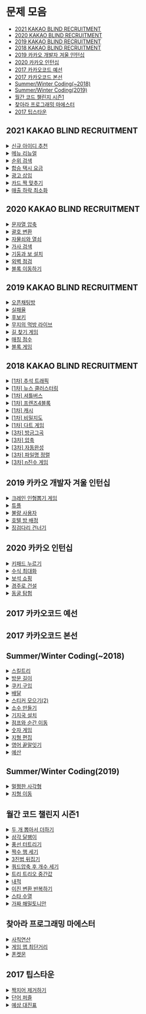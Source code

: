 # 문제 모음
* [2021 KAKAO BLIND RECRUITMENT]()
* [2020 KAKAO BLIND RECRUITMENT]()
* [2019 KAKAO BLIND RECRUITMENT]()
* [2018 KAKAO BLIND RECRUITMENT]()
* [2019 카카오 개발자 겨울 인턴십]()
* [2020 카카오 인턴십]()
* [2017 카카오코드 예선]()
* [2017 카카오코드 본선]()
* [Summer/Winter Coding(~2018)]()
* [Summer/Winter Coding(2019)]()
* [월간 코드 챌린지 시즌1]()
* [찾아라 프로그래밍 마에스터]()
* [2017 팁스타운]()



## 2021 KAKAO BLIND RECRUITMENT

<details>
    <summary><a href="https://programmers.co.kr/learn/courses/30/lessons/72410">신규 아이디 추천</a></summary>
        
```javascript
```
</details>

<details>
    <summary><a href="https://programmers.co.kr/learn/courses/30/lessons/72411">메뉴 리뉴얼</a></summary>
        
```javascript
```
</details>

<details>
    <summary><a href="https://programmers.co.kr/learn/courses/30/lessons/72412">순위 검색</a></summary>
        
```javascript
```
</details>

<details>
    <summary><a href="https://programmers.co.kr/learn/courses/30/lessons/72413">합승 택시 요금</a></summary>
        
```javascript
```
</details>

<details>
    <summary><a href="https://programmers.co.kr/learn/courses/30/lessons/72414">광고 삽입</a></summary>
        
```javascript
```
</details>

<details>
    <summary><a href="https://programmers.co.kr/learn/courses/30/lessons/72415">카드 짝 맞추기</a></summary>
        
```javascript
```
</details>

<details>
    <summary><a href="https://programmers.co.kr/learn/courses/30/lessons/72416">매출 하락 최소화</a></summary>
        
```javascript
```
</details>


## 2020 KAKAO BLIND RECRUITMENT

<details>
    <summary><a href="https://programmers.co.kr/learn/courses/30/lessons/60057">문자열 압축</a></summary>
        
```javascript
```
</details>

<details>
    <summary><a href="https://programmers.co.kr/learn/courses/30/lessons/60058">괄호 변환</a></summary>
        
```javascript
```
</details>

<details>
    <summary><a href="https://programmers.co.kr/learn/courses/30/lessons/60059">자물쇠와 열쇠</a></summary>
        
```javascript
```
</details>

<details>
    <summary><a href="https://programmers.co.kr/learn/courses/30/lessons/60060">가사 검색</a></summary>
        
```javascript
```
</details>

<details>
    <summary><a href="https://programmers.co.kr/learn/courses/30/lessons/60061">기둥과 보 설치</a></summary>
        
```javascript
```
</details>

<details>
    <summary><a href="https://programmers.co.kr/learn/courses/30/lessons/60062">외벽 점검</a></summary>
        
```javascript
```
</details>

<details>
    <summary><a href="https://programmers.co.kr/learn/courses/30/lessons/60063">블록 이동하기</a></summary>
        
```javascript
```
</details>


## 2019 KAKAO BLIND RECRUITMENT

<details>
    <summary><a href="https://programmers.co.kr/learn/courses/30/lessons/42888">오픈채팅방 </a></summary>
        
```javascript
```
</details>

<details>
    <summary><a href="https://programmers.co.kr/learn/courses/30/lessons/42889">실패율</a></summary>
        
```javascript
```
</details>

<details>
    <summary><a href="https://programmers.co.kr/learn/courses/30/lessons/42890">후보키</a></summary>
        
```javascript
```
</details>

<details>
    <summary><a href="https://programmers.co.kr/learn/courses/30/lessons/42891">무지의 먹방 라이브</a></summary>
        
```javascript
```
</details>

<details>
    <summary><a href="https://programmers.co.kr/learn/courses/30/lessons/42892">길 찾기 게임</a></summary>
        
```javascript
```
</details>

<details>
    <summary><a href="https://programmers.co.kr/learn/courses/30/lessons/42893">매칭 점수</a></summary>
        
```javascript
```
</details>

<details>
    <summary><a href="https://programmers.co.kr/learn/courses/30/lessons/42894">블록 게임</a></summary>
        
```javascript
```
</details>


## 2018 KAKAO BLIND RECRUITMENT

<details>
    <summary><a href="https://programmers.co.kr/learn/courses/30/lessons/17676">[1차] 추석 트래픽</a></summary>
        
```javascript
```
</details>

<details>
    <summary><a href="https://programmers.co.kr/learn/courses/30/lessons/17677">[1차] 뉴스 클러스터링</a></summary>
        
```javascript
```
</details>

<details>
    <summary><a href="https://programmers.co.kr/learn/courses/30/lessons/17678">[1차] 셔틀버스</a></summary>
        
```javascript
```
</details>

<details>
    <summary><a href="https://programmers.co.kr/learn/courses/30/lessons/17679">[1차] 프렌즈4블록</a></summary>
        
```javascript
```
</details>

<details>
    <summary><a href="https://programmers.co.kr/learn/courses/30/lessons/17680">[1차] 캐시</a></summary>
        
```javascript
```
</details>

<details>
    <summary><a href="https://programmers.co.kr/learn/courses/30/lessons/17681">[1차] 비밀지도</a></summary>
        
```javascript
```
</details>

<details>
    <summary><a href="https://programmers.co.kr/learn/courses/30/lessons/17682">[1차] 다트 게임</a></summary>
        
```javascript
```
</details>

<details>
    <summary><a href="https://programmers.co.kr/learn/courses/30/lessons/17683">[3차] 방금그곡</a></summary>
        
```javascript
```
</details>

<details>
    <summary><a href="https://programmers.co.kr/learn/courses/30/lessons/17684">[3차] 압축</a></summary>
        
```javascript
```
</details>

<details>
    <summary><a href="https://programmers.co.kr/learn/courses/30/lessons/17685">[3차] 자동완성</a></summary>
        
```javascript
```
</details>

<details>
    <summary><a href="https://programmers.co.kr/learn/courses/30/lessons/17686">[3차] 파일명 정렬</a></summary>
        
```javascript
```
</details>

<details>
    <summary><a href="https://programmers.co.kr/learn/courses/30/lessons/17687">[3차] n진수 게임</a></summary>
        
```javascript
```
</details>


## 2019 카카오 개발자 겨울 인턴십

<details>
    <summary><a href="https://programmers.co.kr/learn/courses/30/lessons/64061">크레인 인형뽑기 게임</a></summary>
        
```javascript
```
</details>

<details>
    <summary><a href="https://programmers.co.kr/learn/courses/30/lessons/64065">튜플</a></summary>
        
```javascript
```
</details>

<details>
    <summary><a href="https://programmers.co.kr/learn/courses/30/lessons/64064">불량 사용자</a></summary>
        
```javascript
```
</details>

<details>
    <summary><a href="https://programmers.co.kr/learn/courses/30/lessons/64063">호텔 방 배정</a></summary>
        
```javascript
```
</details>

<details>
    <summary><a href="https://programmers.co.kr/learn/courses/30/lessons/64062">징검다리 건너기</a></summary>
        
```javascript
```
</details>


## 2020 카카오 인턴십

<details>
    <summary><a href="https://programmers.co.kr/learn/courses/30/lessons/67256">키패드 누르기</a></summary>
        
```javascript
```
</details>

<details>
    <summary><a href="https://programmers.co.kr/learn/courses/30/lessons/67257">수식 최대화</a></summary>
        
```javascript
```
</details>

<details>
    <summary><a href="https://programmers.co.kr/learn/courses/30/lessons/67258">보석 쇼핑</a></summary>
        
```javascript
```
</details>

<details>
    <summary><a href="https://programmers.co.kr/learn/courses/30/lessons/67259">경주로 건설</a></summary>
        
```javascript
```
</details>

<details>
    <summary><a href="https://programmers.co.kr/learn/courses/30/lessons/67260">동굴 탐험</a></summary>
        
```javascript
```
</details>


## 2017 카카오코드 예선




## 2017 카카오코드 본선




## Summer/Winter Coding(~2018)

<details>
    <summary><a href="https://programmers.co.kr/learn/courses/30/lessons/49993">스킬트리</a></summary>
        
```javascript
```
</details>

<details>
    <summary><a href="https://programmers.co.kr/learn/courses/30/lessons/49994">방문 길이</a></summary>
        
```javascript
```
</details>

<details>
    <summary><a href="https://programmers.co.kr/learn/courses/30/lessons/49995">쿠키 구입</a></summary>
        
```javascript
```
</details>

<details>
    <summary><a href="https://programmers.co.kr/learn/courses/30/lessons/12978">배달</a></summary>
        
```javascript
```
</details>

<details>
    <summary><a href="https://programmers.co.kr/learn/courses/30/lessons/12971">스티커 모으기(2)</a></summary>
        
```javascript
```
</details>

<details>
    <summary><a href="https://programmers.co.kr/learn/courses/30/lessons/12977">소수 만들기</a></summary>
        
```javascript
```
</details>

<details>
    <summary><a href="https://programmers.co.kr/learn/courses/30/lessons/12979">기지국 설치</a></summary>
        
```javascript
```
</details>

<details>
    <summary><a href="https://programmers.co.kr/learn/courses/30/lessons/12980">점프와 순간 이동</a></summary>
        
```javascript
```
</details>

<details>
    <summary><a href="https://programmers.co.kr/learn/courses/30/lessons/12987">숫자 게임</a></summary>
        
```javascript
```
</details>

<details>
    <summary><a href="https://programmers.co.kr/learn/courses/30/lessons/12984">지형 편집</a></summary>
        
```javascript
```
</details>

<details>
    <summary><a href="https://programmers.co.kr/learn/courses/30/lessons/12981">영어 끝말잇기</a></summary>
        
```javascript
```
</details>

<details>
    <summary><a href="https://programmers.co.kr/learn/courses/30/lessons/12982">예산</a></summary>
        
```javascript
```
</details>



## Summer/Winter Coding(2019)

<details>
    <summary><a href="https://programmers.co.kr/learn/courses/30/lessons/62048">멀쩡한 사각형</a></summary>
        
```javascript
```
</details>

<details>
    <summary><a href="https://programmers.co.kr/learn/courses/30/lessons/62050">지형 이동</a></summary>
        
```javascript
```
</details>


## 월간 코드 챌린지 시즌1

<details>
    <summary><a href="https://programmers.co.kr/learn/courses/30/lessons/68644">두 개 뽑아서 더하기</a></summary>
        
```javascript
```
</details>

<details>
    <summary><a href="https://programmers.co.kr/learn/courses/30/lessons/68645">삼각 달팽이</a></summary>
        
```javascript
```
</details>

<details>
    <summary><a href="https://programmers.co.kr/learn/courses/30/lessons/68646">풍선 터트리기</a></summary>
        
```javascript
```
</details>

<details>
    <summary><a href="https://programmers.co.kr/learn/courses/30/lessons/68647">짝수 행 세기</a></summary>
        
```javascript
```
</details>

<details>
    <summary><a href="https://programmers.co.kr/learn/courses/30/lessons/68935">3진법 뒤집기</a></summary>
        
```javascript
```
</details>

<details>
    <summary><a href="https://programmers.co.kr/learn/courses/30/lessons/68936">쿼드압축 후 개수 세기</a></summary>
        
```javascript
```
</details>

<details>
    <summary><a href="https://programmers.co.kr/learn/courses/30/lessons/68937">트리 트리오 중간값</a></summary>
        
```javascript
```
</details>

<details>
    <summary><a href="https://programmers.co.kr/learn/courses/30/lessons/70128">내적</a></summary>
        
```javascript
```
</details>

<details>
    <summary><a href="https://programmers.co.kr/learn/courses/30/lessons/70129">이진 변환 반복하기</a></summary>
        
```javascript
```
</details>

<details>
    <summary><a href="https://programmers.co.kr/learn/courses/30/lessons/70130">스타 수열</a></summary>
        
```javascript
```
</details>

<details>
    <summary><a href="https://programmers.co.kr/learn/courses/30/lessons/70132">가짜 해밀토니안</a></summary>
        
```javascript
```
</details>


## 찾아라 프로그래밍 마에스터

<details>
    <summary><a href="https://programmers.co.kr/learn/courses/30/lessons/1843">사칙연산</a></summary>
        
```javascript
```
</details>

<details>
    <summary><a href="https://programmers.co.kr/learn/courses/30/lessons/1844">게임 맵 최단거리</a></summary>
        
```javascript
```
</details>

<details>
    <summary><a href="https://programmers.co.kr/learn/courses/30/lessons/1845">폰켓몬</a></summary>
        
```javascript
```
</details>



## 2017 팁스타운

<details>
    <summary><a href="https://programmers.co.kr/learn/courses/30/lessons/12973">짝지어 제거하기</a></summary>
        
```javascript
```
</details>

<details>
    <summary><a href="https://programmers.co.kr/learn/courses/30/lessons/12983">단어 퍼즐</a></summary>
        
```javascript
```
</details>

<details>
    <summary><a href="https://programmers.co.kr/learn/courses/30/lessons/12985">예상 대진표</a></summary>
        
```javascript
```
</details>